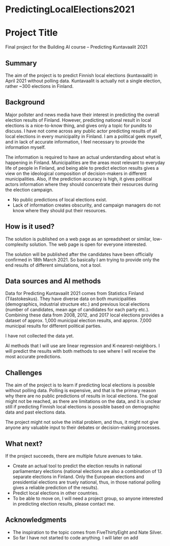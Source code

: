 # PredictingLocalElections2021

# Project Title

Final project for the Building AI course – Predicting Kuntavaalit 2021

## Summary

The aim of the project is to predict Finnish local elections (kuntavaalit) in April 2021 without polling data. Kuntavaalit is actually not a single election, rather ~300 elections in Finland.


## Background

Major pollster and news media have their interest in predicting the overall election results of Finland. However, predicting national result in local elections is a nice-to-know thing, and gives only a topic for pundits to discuss. I have not come across any public actor predicting results of all local elections in every municipality in Finland. I am a political geek myself, and in lack of accurate information, I feel necessary to provide the information myself.

The information is required to have an actual understanding about what is happening in Finland. Municipalities are the areas most relevant to everyday life of people in Finland, and being able to predict election results gives a view on the ideological composition of decision-makers in different municipalities. Also, if the prediction accuracy is high, it gives political actors information where they should concentrate their resources during the election campaign.

* No public predictions of local elections exist.
* Lack of information creates obscurity, and campaign managers do not know where they should put their resources.


## How is it used?

The solution is published on a web page as an spreadsheet or similar, low-complexity solution. The web page is open for everyone interested.

The solution will be published after the candidates have been officially confirmed in 18th March 2021. So basically I am trying to provide only the end results of different simulations, not a tool.


## Data sources and AI methods
Data for Predicting Kuntavaalit 2021 comes from Statistics Finland (Tilastokeskus). They have diverse data on both municipalities (demographics, industrial structure etc.) and previous local elections (number of candidates, mean age of candidates for each party etc.). Combining these data from 2008, 2012, and 2017 local elections provides a dataset of approx. 1,000 municipal election results, and approx. 7,000 municipal results for different political parties.

I have not collected the data yet.

AI methods that I will use are linear regression and K-nearest-neighbors. I will predict the results with both methods to see where I will receive the most accurate predictions.


## Challenges

The aim of the project is to learn if predicting local elections is possible without polling data. Polling is expensive, and that is the primary reason why there are no public predictions of results in local elections. The goal might not be reached, as there are limitations on the data, and it is unclear still if predicting Finnish local elections is possible based on demographic data and past elections data.

The project might not solve the initial problem, and thus, it might not give anyone any valuable input to their debates or decision-making processes.


## What next?

If the project succeeds, there are multiple future avenues to take.
* Create an actual tool to predict the election results in national parliamentary elections (national elections are also a combination of 13 separate elections in Finland. Only the European elections and presidential elections are truely national, thus, in those national polling gives a reliable prediction of the results).
* Predict local elections in other countries.
* To be able to move on, I will need a project group, so anyone interested in predicting election results, please contact me.


## Acknowledgments

* The inspiration to the topic comes from FiveThirtyEight and Nate Silver.
* So far I have not started to code anything. I will later on add 
